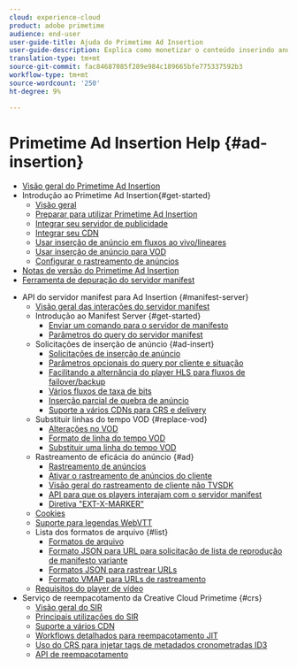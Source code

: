 ```yaml
---
cloud: experience-cloud
product: adobe primetime
audience: end-user
user-guide-title: Ajuda do Primetime Ad Insertion
user-guide-description: Explica como monetizar o conteúdo inserindo anúncios dinâmicos direcionados ao usuário no servidor e engajar o público-alvo com anúncios personalizados.
translation-type: tm+mt
source-git-commit: fac84687085f289e984c189665bfe775337592b3
workflow-type: tm+mt
source-wordcount: '250'
ht-degree: 9%

---
```



# Primetime Ad Insertion Help {#ad-insertion}

+ [Visão geral do Primetime Ad Insertion](home.md)
+ Introdução ao Primetime Ad Insertion{#get-started}
   + [Visão geral](get-started-ptai.md)
   + [Preparar para utilizar Primetime Ad Insertion](setup-ptai.md)
   + [Integrar seu servidor de publicidade](integrate-ad-server.md)
   + [Integrar seu CDN](integrate-cdn.md)
   + [Usar inserção de anúncio em fluxos ao vivo/lineares](ad-insertion-live-linear-stream.md)
   + [Usar inserção de anúncio para VOD](ad-insertion-vod.md)
   + [Configurar o rastreamento de anúncios](set-up-ad-tracking.md)
+ [Notas de versão do Primetime Ad Insertion](https://docs.adobe.com/content/help/en/primetime/release-notes/ptai/ptai-19x-release-notes.html)
+ [Ferramenta de depuração do servidor manifest](manifest-server-debugging-tool.md)

<!-- + [Server Side Ad Insertion debugging dashboard](ssai-debugging-dashboard.md)-->
+ API do servidor manifest para Ad Insertion {#manifest-server}
   + [Visão geral das interações do servidor manifest](msapi-topics/ms-overview.md)
   + Introdução ao Manifest Server {#get-started}
      + [Enviar um comando para o servidor de manifesto](msapi-topics/ms-getting-started/ms-sending-cmd.md)
      + [Parâmetros do query do servidor manifest](msapi-topics/ms-getting-started/ms-api-query-params.md)
   + Solicitações de inserção de anúncio {#ad-insert}
      + [Solicitações de inserção de anúncio](msapi-topics/ms-insert-ads/ms-ad-insert.md)
      + [Parâmetros opcionais do query por cliente e situação](msapi-topics/ms-insert-ads/ms-api-query-param-situation.md)
      + [Facilitando a alternância do player HLS para fluxos de failover/backup](msapi-topics/ms-insert-ads/hls-switching-to-failover.md)
      + [Vários fluxos de taxa de bits](msapi-topics/ms-insert-ads/ms-api-mbr-streams.md)
      + [Inserção parcial de quebra de anúncio](msapi-topics/ms-insert-ads/partial-ad-break-insetion.md)
      + [Suporte a vários CDNs para CRS e delivery](msapi-topics/ms-insert-ads/ms-api-multi-cdns-for-crs.md)
   + Substituir linhas do tempo VOD {#replace-vod}
      + [Alterações no VOD](msapi-topics/ms-changes-vod-timeline/ms-replace-vod-timeline.md)
      + [Formato de linha do tempo VOD](msapi-topics/ms-changes-vod-timeline/ms-api-timeline-format.md)
      + [Substituir uma linha do tempo VOD](msapi-topics/ms-changes-vod-timeline/t-ms-replace-vod-timeline.md)
   + Rastreamento de eficácia do anúncio {#ad}
      + [Rastreamento de anúncios](msapi-topics/ms-at-effectiveness/ms-at-overview.md)
      + [Ativar o rastreamento de anúncios do cliente](msapi-topics/ms-at-effectiveness/ms-enable-client-side-ad-tracking.md)
      + [Visão geral do rastreamento de cliente não TVSDK](msapi-topics/ms-at-effectiveness/notvsdk-csat-overview.md)
      + [API para que os players interajam com o servidor manifest](msapi-topics/ms-at-effectiveness/notvsdk-csat-ms-interface.md)
      + [Diretiva &quot;EXT-X-MARKER&quot;](msapi-topics/ms-at-effectiveness/ms-api-playlists.md)
   + [Cookies](msapi-topics/ms-cookies.md)
   + [Suporte para legendas WebVTT](msapi-topics/ms-webvtt-captions.md)
   + Lista dos formatos de arquivo {#list}
      + [Formatos de arquivo](msapi-topics/ms-list-file-formats/ms-api-file-formats.md)
      + [Formato JSON para URL para solicitação de lista de reprodução de manifesto variante](msapi-topics/ms-list-file-formats/ms-json-m3u8.md)
      + [Formatos JSON para rastrear URLs](msapi-topics/ms-list-file-formats/notvsdk-csat-sidecar.md)
      + [Formato VMAP para URLs de rastreamento](msapi-topics/ms-list-file-formats/notvsdk-csat-vmap.md)
   + [Requisitos do player de vídeo](msapi-topics/ms-player-req.md)
+ Serviço de reempacotamento da Creative Cloud Primetime {#crs}
   + [Visão geral do SIR](creative-repackaging-service/crs-overview.md)
   + [Principais utilizações do SIR](creative-repackaging-service/jit-async-hls-conv.md)
   + [Suporte a vários CDN](creative-repackaging-service/multi-cdn-supportt.md)
   + [Workflows detalhados para reempacotamento JIT](creative-repackaging-service/jit-repackage.md)
   + [Uso do CRS para injetar tags de metadados cronometradas ID3](creative-repackaging-service/inject-id3.md)
   + [API de reempacotamento](creative-repackaging-service/api-repackage.md)

